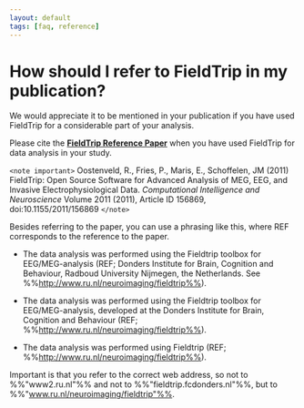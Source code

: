 ```yaml
---
layout: default
tags: [faq, reference]
---
```


# How should I refer to FieldTrip in my publication?

We would appreciate it to be mentioned in your publication if you have used FieldTrip for a considerable part of your analysis. 

Please cite the **[FieldTrip Reference Paper](http://www.hindawi.com/journals/cin/2011/156869/)** when you have used FieldTrip for data analysis in your study.

`<note important>`
Oostenveld, R., Fries, P., Maris, E., Schoffelen, JM (2011) FieldTrip: Open Source Software for Advanced Analysis of MEG, EEG, and Invasive Electrophysiological Data. *Computational Intelligence and Neuroscience* Volume 2011 (2011), Article ID 156869, doi:10.1155/2011/156869
`</note>`

Besides referring to the paper, you can use a phrasing like this, where REF corresponds to the reference to the paper. 

*  The data analysis was performed using the Fieldtrip toolbox for EEG/MEG-analysis (REF; Donders Institute for Brain, Cognition and Behaviour,  Radboud University Nijmegen, the Netherlands. See %%http://www.ru.nl/neuroimaging/fieldtrip%%).

*  The data analysis was performed using the Fieldtrip toolbox for EEG/MEG-analysis, developed at the Donders Institute for Brain, Cognition and Behaviour (REF; %%http://www.ru.nl/neuroimaging/fieldtrip%%).

*  The data analysis was performed using Fieldtrip (REF; %%http://www.ru.nl/neuroimaging/fieldtrip%%).

Important is that you refer to the correct web address, so not to %%"www2.ru.nl"%% and not to %%"fieldtrip.fcdonders.nl"%%, but to %%"www.ru.nl/neuroimaging/fieldtrip"%%.

    

